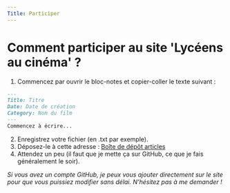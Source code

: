 ```yaml
---
Title: Participer
---
```


# Comment participer au site 'Lycéens au cinéma' ?

1. Commencez par ouvrir le bloc-notes et copier-coller le texte suivant :
```markdown
---
Title: Titre
Date: Date de création
Category: Nom du film
---
Commencez à écrire...
```
2. Enregistrez votre fichier (en .txt par exemple).
3. Déposez-le à cette adresse : [Boîte de dépôt articles](https://murena.io/s/Ntpzg8DqTPi7Qr7)
4. Attendez un peu (il faut que je mette ça sur GitHub, ce que je fais généralement le soir).

*Si vous avez un compte GitHub, je peux vous ajouter directement sur le site pour que vous puissiez modifier sans délai. N'hésitez pas à me demander !*

